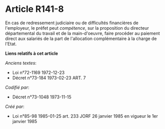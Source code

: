 # Article R141-8

En cas de redressement judiciaire ou de difficultés financières de l'employeur, le préfet peut *compétence*, sur la
proposition du directeur départemental du travail et de la main-d'oeuvre, faire procéder au paiement direct aux salariés de
la part de l'allocation complémentaire à la charge de l'Etat.

**Liens relatifs à cet article**

_Anciens textes_:

  - Loi n°72-1169 1972-12-23
  - Décret n°73-184 1973-02-23 ART. 7

_Codifié par_:

  - Décret n°73-1048 1973-11-15

_Créé par_:

  - Loi n°85-98 1985-01-25 art. 233 JORF 26 janvier 1985 en vigueur le 1er janvier 1985
